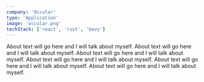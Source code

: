 ```yaml
---
company: 'Occular'
type: 'Application'
image: 'occular.png'
techStack: ['react', 'rust', 'bevy']
---
```

About text will go here and I will talk about myself. About text will go here and I will talk about myself. About text will go here and I will talk about myself. About text will go here and I will talk about myself. About text will go here and I will talk about myself. About text will go here and I will talk about myself.
